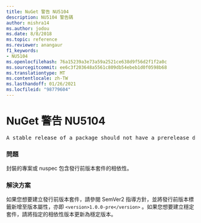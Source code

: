 ```yaml
---
title: NuGet 警告 NU5104
description: NU5104 警告碼
author: mishra14
ms.author: jodou
ms.date: 8/8/2018
ms.topic: reference
ms.reviewer: anangaur
f1_keywords:
- NU5104
ms.openlocfilehash: 76a15239a3e73a59a2521ce638d9f56d2f1f2a0c
ms.sourcegitcommit: ee6c3f203648a5561c809db54ebeb1d0f0598b68
ms.translationtype: MT
ms.contentlocale: zh-TW
ms.lasthandoff: 01/26/2021
ms.locfileid: "98779604"
---
```

# <a name="nuget-warning-nu5104"></a>NuGet 警告 NU5104
<pre>A stable release of a package should not have a prerelease dependency. Either modify the version spec of dependency "NuGet.Versioning [4.7.0-preview4.5065, )" or update the version field in the nuspec.</pre>

### <a name="issue"></a>問題

封裝的專案或 nuspec 包含發行前版本套件的相依性。


### <a name="solution"></a>解決方案

如果您想要建立發行前版本套件，請參閱 SemVer2 指導方針，並將發行前版本標籤新增至版本屬性，亦即 `<version>1.0.0-pre</version>` 。如果您想要建立穩定套件，請將指定的相依性版本更新為穩定版本。

